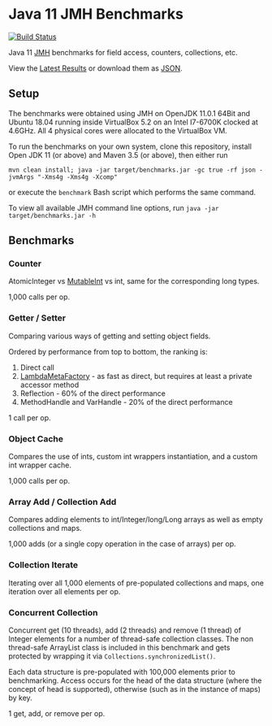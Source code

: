 # Java 11 JMH Benchmarks

[![Build Status](https://travis-ci.org/chrisgleissner/jutil.svg?branch=master)](https://travis-ci.org/chrisgleissner/benchmarks)

Java 11 [JMH](https://openjdk.java.net/projects/code-tools/jmh/) benchmarks for field access, counters, collections, etc. 

View the [Latest Results](https://jmh.morethan.io/?source=https://raw.githubusercontent.com/chrisgleissner/benchmarks/master/jmh-result.json)
or download them as [JSON](https://raw.githubusercontent.com/chrisgleissner/benchmarks/master/jmh-result.json).


## Setup

The benchmarks were obtained using JMH on OpenJDK 11.0.1 64Bit 
and Ubuntu 18.04 running inside VirtualBox 5.2 on an Intel I7-6700K clocked at 4.6GHz. All 4 physical cores were allocated to the VirtualBox VM.

To run the benchmarks on your own system, clone this repository, install Open JDK 11 (or above) and Maven 3.5 (or above), then either run

```
mvn clean install; java -jar target/benchmarks.jar -gc true -rf json -jvmArgs "-Xms4g -Xms4g -Xcomp"
```

or execute the `benchmark` Bash script which performs the same command.
 
To view all available JMH command line options, run `java -jar target/benchmarks.jar -h`

## Benchmarks

### Counter

AtomicInteger vs [MutableInt](https://commons.apache.org/proper/commons-lang/javadocs/api-release/index.html) vs int,
same for the corresponding long types.

1,000 calls per op.

### Getter / Setter

Comparing various ways of getting and setting object fields. 

Ordered by performance from top to bottom, the ranking is:
1. Direct call
1. [LambdaMetaFactory](https://docs.oracle.com/javase/8/docs/api/java/lang/invoke/LambdaMetafactory.html) - as fast as direct, but requires at least a private accessor method 
1. Reflection - 60% of the direct performance
1. MethodHandle and VarHandle - 20% of the direct performance

1 call per op.

### Object Cache

Compares the use of ints, custom int wrappers instantiation, and a custom int wrapper cache.

1,000 calls per op.


### Array Add / Collection Add

Compares adding elements to int/Integer/long/Long arrays as well as empty collections and maps.

1,000 adds (or a single copy operation in the case of arrays) per op.

### Collection Iterate

Iterating over all 1,000 elements of pre-populated collections and maps, one iteration over all elements per op.

### Concurrent Collection

Concurrent get (10 threads), add (2 threads) and remove (1 thread) of Integer elements for a number of thread-safe collection classes. The non thread-safe ArrayList class is included in this benchmark and gets protected by wrapping it via `Collections.synchronizedList()`.

Each data structure is pre-populated with 100,000 elements prior to benchmarking. Access occurs for the head of the data structure (where the concept of head is supported), otherwise (such as in the instance of maps) by key.

1 get, add, or remove per op.
